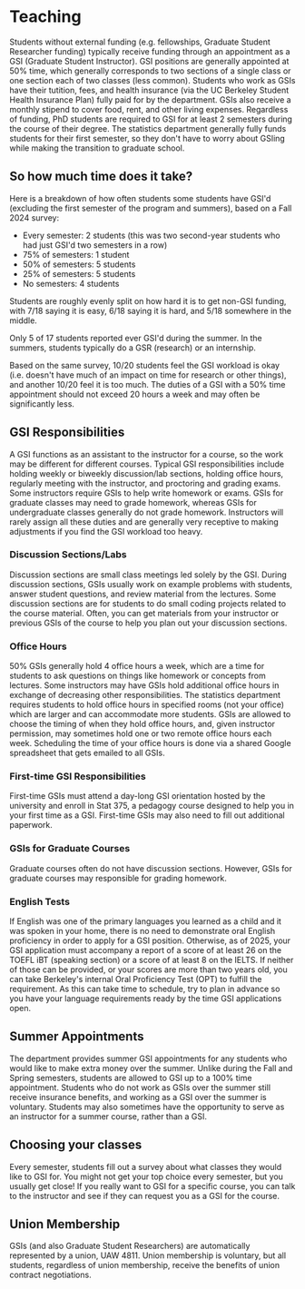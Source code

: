 # Teaching

Students without external funding (e.g. fellowships, Graduate Student Researcher funding) typically receive funding through an appointment as a GSI (Graduate Student Instructor). GSI positions are generally appointed at 50% time, which generally corresponds to two sections of a single class or one section each of two classes (less common). Students who work as GSIs have their tutition, fees, and health insurance (via the UC Berkeley Student Health Insurance Plan) fully paid for by the department. GSIs also receive a monthly stipend to cover food, rent, and other living expenses. Regardless of funding, PhD students are required to GSI for at least 2 semesters during the course of their degree. The statistics department generally fully funds students for their first semester, so they don't have to worry about GSIing while making the transition to graduate school.

## So how much time does it take?

Here is a breakdown of how often students some students have GSI'd (excluding the first semester of the program and summers), based on a Fall 2024 survey:
- Every semester: 2 students (this was two second-year students who had just GSI'd two semesters in a row)
- 75% of semesters: 1 student
- 50% of semesters: 5 students
- 25% of semesters: 5 students
- No semesters: 4 students

Students are roughly evenly split on how hard it is to get non-GSI funding, with 7/18 saying it is easy, 6/18 saying it is hard, and 5/18 somewhere in the middle.

Only 5 of 17 students reported ever GSI'd during the summer. In the summers, students typically do a GSR (research) or an internship.

Based on the same survey, 10/20 students feel the GSI workload is okay (i.e. doesn't have much of an impact on time for research or other things), and another 10/20 feel it is too much. The duties of a GSI with a 50% time appointment should not exceed 20 hours a week and may often be significantly less.

## GSI Responsibilities

A GSI functions as an assistant to the instructor for a course, so the work may be different for different courses. Typical GSI responsibilities include holding weekly or biweekly discussion/lab sections, holding office hours, regularly meeting with the instructor, and proctoring and grading exams. Some instructors require GSIs to help write homework or exams. GSIs for graduate classes may need to grade homework, whereas GSIs for undergraduate classes generally do not grade homework. Instructors will rarely assign all these duties and are generally very receptive to making adjustments if you find the GSI workload too heavy.

### Discussion Sections/Labs

Discussion sections are small class meetings led solely by the GSI. During discussion sections, GSIs usually work on example problems with students, answer student questions, and review material from the lectures. Some discussion sections are for students to do small coding projects related to the course material. Often, you can get materials from your instructor or previous GSIs of the course to help you plan out your discussion sections.

### Office Hours

50% GSIs generally hold 4 office hours a week, which are a time for students to ask questions on things like homework or concepts from lectures. Some instructors may have GSIs hold additional office hours in exchange of decreasing other responsibilities. The statistics department requires students to hold office hours in specified rooms (not your office) which are larger and can accommodate more students. GSIs are allowed to choose the timing of when they hold office hours, and, given instructor permission, may sometimes hold one or two remote office hours each week. Scheduling the time of your office hours is done via a shared Google spreadsheet that gets emailed to all GSIs.

### First-time GSI Responsibilities

First-time GSIs must attend a day-long GSI orientation hosted by the university and enroll in Stat 375, a pedagogy course designed to help you in your first time as a GSI. First-time GSIs may also need to fill out additional paperwork.

### GSIs for Graduate Courses

Graduate courses often do not have discussion sections. However, GSIs for graduate courses may responsible for grading homework.

### English Tests

If English was one of the primary languages you learned as a child and it was spoken in your home, there is no need to demonstrate oral English proficiency in order to apply for a GSI position. Otherwise, as of 2025, your GSI application must accompany a report of a score of at least 26 on the TOEFL iBT (speaking section) or a score of at least 8 on the IELTS. If neither of those can be provided, or your scores are more than two years old, you can take Berkeley's internal Oral Proficiency Test (OPT) to fulfill the requirement. As this can take time to schedule, try to plan in advance so you have your language requirements ready by the time GSI applications open.

## Summer Appointments

The department provides summer GSI appointments for any students who would like to make extra money over the summer. Unlike during the Fall and Spring semesters, students are allowed to GSI up to a 100% time appointment. Students who do not work as GSIs over the summer still receive insurance benefits, and working as a GSI over the summer is voluntary. Students may also sometimes have the opportunity to serve as an instructor for a summer course, rather than a GSI.

## Choosing your classes

Every semester, students fill out a survey about what classes they would like to GSI for. You might not get your top choice every semester, but you usually get close! If you really want to GSI for a specific course, you can talk to the instructor and see if they can request you as a GSI for the course.

## Union Membership

GSIs (and also Graduate Student Researchers) are automatically represented by a union, UAW 4811. Union membership is voluntary, but all students, regardless of union membership, receive the benefits of union contract negotiations.

